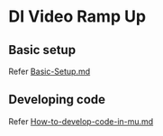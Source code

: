 # DI Video Ramp Up

## Basic setup
Refer [Basic-Setup.md](https://github.com/kvasukib/DI-Video-ramp-up/blob/master/Basic-Setup.md)
 
## Developing code
Refer [How-to-develop-code-in-mu.md](https://github.com/kvasukib/DI-Video-ramp-up/blob/master/How-to-develop-in-mu.md)
